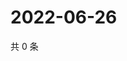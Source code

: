 # 2022-06-26

共 0 条

<!-- BEGIN WEIBO -->
<!-- 最后更新时间 Sun Jun 26 2022 14:18:25 GMT+0800 (China Standard Time) -->

<!-- END WEIBO -->
